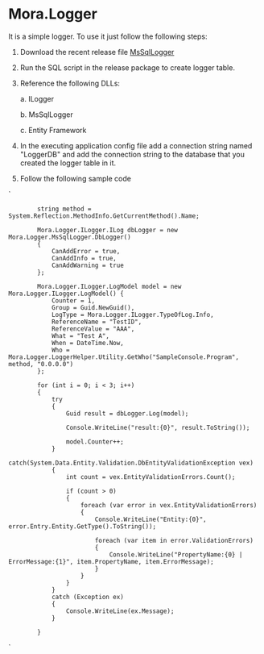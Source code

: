 # Mora.Logger


It is a simple logger.
To use it just follow the following steps:
1. Download the recent release file [MsSqlLogger](https://github.com/gnairooze/Mora.Logger/raw/master/Releases/Mora.Logger.MsSqlLogger.1.0.7z) 
2. Run the SQL script in the release package to create logger table.
3. Reference the following DLLs:

    a. ILogger

    b. MsSqlLogger

    c. Entity Framework

4. In the executing application config file add a connection string named "LoggerDB" and add the connection string to the database that you created the logger table in it.
5. Follow the following sample code

`

            string method = System.Reflection.MethodInfo.GetCurrentMethod().Name;

            Mora.Logger.ILogger.ILog dbLogger = new Mora.Logger.MsSqlLogger.DbLogger()
            {
                CanAddError = true,
                CanAddInfo = true,
                CanAddWarning = true
            };

            Mora.Logger.ILogger.LogModel model = new Mora.Logger.ILogger.LogModel() {
                Counter = 1,
                Group = Guid.NewGuid(),
                LogType = Mora.Logger.ILogger.TypeOfLog.Info,
                ReferenceName = "TestID",
                ReferenceValue = "AAA",
                What = "Test A",
                When = DateTime.Now,
                Who = Mora.Logger.LoggerHelper.Utility.GetWho("SampleConsole.Program", method, "0.0.0.0")
            };

            for (int i = 0; i < 3; i++)
            {
                try
                {
                    Guid result = dbLogger.Log(model);

                    Console.WriteLine("result:{0}", result.ToString());

                    model.Counter++;
                }
                catch(System.Data.Entity.Validation.DbEntityValidationException vex)
                {
                    int count = vex.EntityValidationErrors.Count();

                    if (count > 0)
                    {
                        foreach (var error in vex.EntityValidationErrors)
                        {
                            Console.WriteLine("Entity:{0}", error.Entry.Entity.GetType().ToString());

                            foreach (var item in error.ValidationErrors)
                            {
                                Console.WriteLine("PropertyName:{0} | ErrorMessage:{1}", item.PropertyName, item.ErrorMessage);
                            }
                        }
                    }
                }
                catch (Exception ex)
                {
                    Console.WriteLine(ex.Message);
                }
                
            }
`
